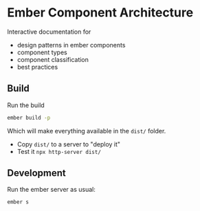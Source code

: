 # Ember Component Architecture

Interactive documentation for

- design patterns in ember components
- component types
- component classification
- best practices

## Build

Run the build

```bash
ember build -p
```

Which will make everything available in the `dist/` folder.

- Copy `dist/` to a server to "deploy it"
- Test it `npx http-server dist/`

## Development

Run the ember server as usual:

```bash
ember s
```
